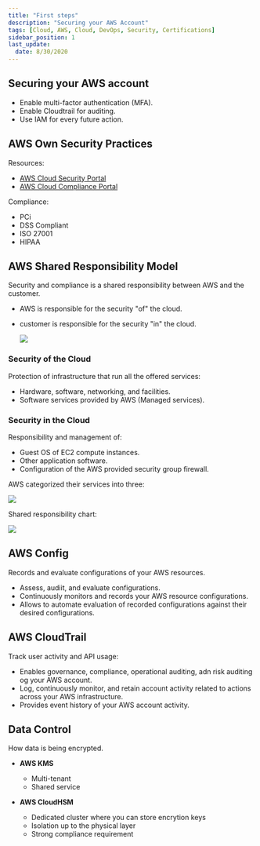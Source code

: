 ```yaml
---
title: "First steps"
description: "Securing your AWS Account"
tags: [Cloud, AWS, Cloud, DevOps, Security, Certifications]
sidebar_position: 1
last_update:
  date: 8/30/2020
---
```



## Securing your AWS account

- Enable multi-factor authentication (MFA).
- Enable Cloudtrail for auditing. 
- Use IAM for every future action.

## AWS Own Security Practices 

Resources:

- [AWS Cloud Security Portal](https://aws.amazon.com/security/)
- [AWS Cloud Compliance Portal](https://aws.amazon.com/compliance/)

Compliance:

- PCi 
- DSS Compliant
- ISO 27001
- HIPAA


## AWS Shared Responsibility Model 

Security and compliance is a shared responsibility between AWS and the customer.

- AWS is responsible for the security "of" the cloud. 
- customer is responsible for the security "in" the cloud.

  ![](/img/docs/awssharedresponsbilitymodel.png)


### Security of the Cloud

Protection of infrastructure that run all the offered services:

- Hardware, software, networking, and facilities. 
- Software services provided by AWS (Managed services).

### Security in the Cloud

Responsibility and management of:

- Guest OS of EC2 compute instances.
- Other application software.
- Configuration of the AWS provided security group firewall. 

AWS categorized their services into three:

![](/img/docs/awssecuritycategoriesofawsservices.png)

Shared responsibility chart:

![](/img/docs/awssharedresponsibilitychart.png)

## AWS Config 

Records and evaluate configurations of your AWS resources.

- Assess, audiit, and evaluate configurations. 
- Continuously monitors and records your AWS resource configurations. 
- Allows to automate evaluation of recorded configurations against their desired configurations.

## AWS CloudTrail 

Track user activity and API usage:

- Enables governance, compliance, operational auditing, adn risk auditing og your AWS account.
- Log, continuously monitor, and retain account activity related to actions across your AWS infrastructure.
- Provides event history of your AWS account activity.

## Data Control 

How data is being encrypted.

- **AWS KMS**
    - Multi-tenant
    - Shared service 

- **AWS CloudHSM**
    - Dedicated cluster where you can store encrytion keys
    - Isolation up to the physical layer
    - Strong compliance requirement
